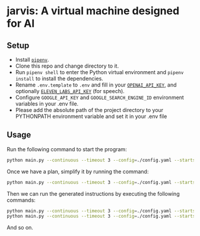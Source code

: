# jarvis: A virtual machine designed for AI

## Setup

- Install [`pipenv`](https://pypi.org/project/pipenv/).
- Clone this repo and change directory to it.
- Run `pipenv shell` to enter the Python virtual environment and `pipenv install` to install the dependencies.
- Rename `.env.template` to `.env` and fill in your [`OPENAI_API_KEY`](https://platform.openai.com/account/api-keys),
  and optionally [`ELEVEN_LABS_API_KEY`](https://elevenlabs.io) (for speech).
- Configure `GOOGLE_API_KEY` and `GOOGLE_SEARCH_ENGINE_ID` environment variables in your .env file.
- Please add the absolute path of the project directory to your PYTHONPATH environment variable and set it in your .env file

## Usage

Run the following command to start the program:

```bash
python main.py --continuous --timeout 3 --config=./config.yaml --startseq=0 --verbose --replan
```


Once we have a plan, simplify it by running the command:
```bash
python main.py --continuous --timeout 3 --config=./config.yaml --startseq=0 --verbose --replan
```


Then we can run the generated instructions by executing the following commands:
```bash
python main.py --continuous --timeout 3 --config=./config.yaml --startseq=0 --verbose --yaml=1.yaml
python main.py --continuous --timeout 3 --config=./config.yaml --startseq=0 --verbose --yaml=2.yaml
```


And so on.
